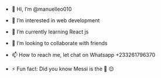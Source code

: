 - 👋 Hi, I’m @manuelleo010
- 👀 I’m interested in web development 
- 🌱 I’m currently learning React js
- 💞️ I’m looking to collaborate with friends 
- 📫 How to reach me, let chat on Whatsapp +233261796370

- ⚡ Fun fact: Did you know Messi is the 🐐 😌

<!---
manuelleo010/manuelleo010 is a ✨ special ✨ repository because its `README.md` (this file) appears on your GitHub profile.
You can click the Preview link to take a look at your changes.
--->
